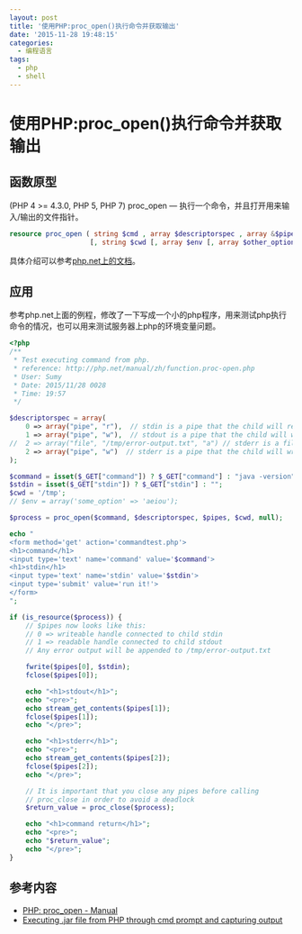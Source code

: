 ```yaml
---
layout: post
title: '使用PHP:proc_open()执行命令并获取输出'
date: '2015-11-28 19:48:15'
categories:
  - 编程语言
tags:
  - php
  - shell
---
```


# 使用PHP:proc_open()执行命令并获取输出

## 函数原型

(PHP 4 >= 4.3.0, PHP 5, PHP 7)
proc_open — 执行一个命令，并且打开用来输入/输出的文件指针。

```php
resource proc_open ( string $cmd , array $descriptorspec , array &$pipes 
                    [, string $cwd [, array $env [, array $other_options ]]] )
```

具体介绍可以参考[php.net上的文档](http://php.net/manual/zh/function.proc-open.php)。

## 应用

参考php.net上面的例程，修改了一下写成一个小的php程序，用来测试php执行命令的情况，也可以用来测试服务器上php的环境变量问题。

```php
<?php
/**
 * Test executing command from php.
 * reference: http://php.net/manual/zh/function.proc-open.php
 * User: Sumy
 * Date: 2015/11/28 0028
 * Time: 19:57
 */

$descriptorspec = array(
    0 => array("pipe", "r"),  // stdin is a pipe that the child will read from
    1 => array("pipe", "w"),  // stdout is a pipe that the child will write to
//  2 => array("file", "/tmp/error-output.txt", "a") // stderr is a file to write to
    2 => array("pipe", "w")  // stderr is a pipe that the child will write to
);

$command = isset($_GET["command"]) ? $_GET["command"] : "java -version";
$stdin = isset($_GET["stdin"]) ? $_GET["stdin"] : "";
$cwd = '/tmp';
// $env = array('some_option' => 'aeiou');

$process = proc_open($command, $descriptorspec, $pipes, $cwd, null);

echo "
<form method='get' action='commandtest.php'>
<h1>command</h1>
<input type='text' name='command' value='$command'>
<h1>stdin</h1>
<input type='text' name='stdin' value='$stdin'>
<input type='submit' value='run it!'>
</form>
";

if (is_resource($process)) {
    // $pipes now looks like this:
    // 0 => writeable handle connected to child stdin
    // 1 => readable handle connected to child stdout
    // Any error output will be appended to /tmp/error-output.txt

    fwrite($pipes[0], $stdin);
    fclose($pipes[0]);

    echo "<h1>stdout</h1>";
    echo "<pre>";
    echo stream_get_contents($pipes[1]);
    fclose($pipes[1]);
    echo "</pre>";

    echo "<h1>stderr</h1>";
    echo "<pre>";
    echo stream_get_contents($pipes[2]);
    fclose($pipes[2]);
    echo "</pre>";

    // It is important that you close any pipes before calling
    // proc_close in order to avoid a deadlock
    $return_value = proc_close($process);

    echo "<h1>command return</h1>";
    echo "<pre>";
    echo "$return_value";
    echo "</pre>";
}
```

## 参考内容

+ [PHP: proc_open - Manual](http://php.net/manual/zh/function.proc-open.php)
+ [Executing .jar file from PHP through cmd prompt and capturing output](http://stackoverflow.com/questions/3261994/executing-jar-file-from-php-through-cmd-prompt-and-capturing-output)
